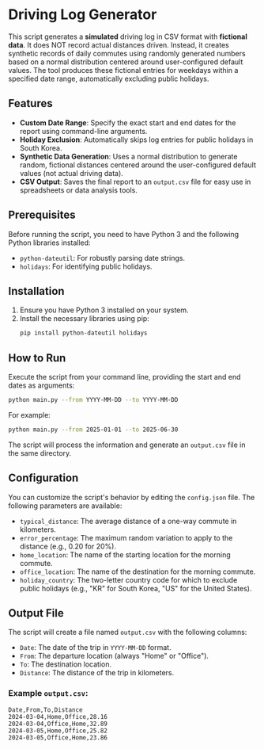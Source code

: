 # Driving Log Generator

This script generates a **simulated** driving log in CSV format with **fictional data**. It does NOT record actual distances driven. Instead, it creates synthetic records of daily commutes using randomly generated numbers based on a normal distribution centered around user-configured default values. The tool produces these fictional entries for weekdays within a specified date range, automatically excluding public holidays.

## Features

- **Custom Date Range**: Specify the exact start and end dates for the report using command-line arguments.
- **Holiday Exclusion**: Automatically skips log entries for public holidays in South Korea.
- **Synthetic Data Generation**: Uses a normal distribution to generate random, fictional distances centered around the user-configured default values (not actual driving data).
- **CSV Output**: Saves the final report to an `output.csv` file for easy use in spreadsheets or data analysis tools.

## Prerequisites

Before running the script, you need to have Python 3 and the following Python libraries installed:

- `python-dateutil`: For robustly parsing date strings.
- `holidays`: For identifying public holidays.

## Installation

1.  Ensure you have Python 3 installed on your system.
2.  Install the necessary libraries using pip:
    ```bash
    pip install python-dateutil holidays
    ```

## How to Run

Execute the script from your command line, providing the start and end dates as arguments:
```bash
python main.py --from YYYY-MM-DD --to YYYY-MM-DD
```

For example:
```bash
python main.py --from 2025-01-01 --to 2025-06-30
```

The script will process the information and generate an `output.csv` file in the same directory.

## Configuration

You can customize the script's behavior by editing the `config.json` file. The following parameters are available:

- `typical_distance`: The average distance of a one-way commute in kilometers.
- `error_percentage`: The maximum random variation to apply to the distance (e.g., 0.20 for 20%).
- `home_location`: The name of the starting location for the morning commute.
- `office_location`: The name of the destination for the morning commute.
- `holiday_country`: The two-letter country code for which to exclude public holidays (e.g., "KR" for South Korea, "US" for the United States).

## Output File

The script will create a file named `output.csv` with the following columns:

- `Date`: The date of the trip in `YYYY-MM-DD` format.
- `From`: The departure location (always "Home" or "Office").
- `To`: The destination location.
- `Distance`: The distance of the trip in kilometers.

### Example `output.csv`:

```csv
Date,From,To,Distance
2024-03-04,Home,Office,28.16
2024-03-04,Office,Home,32.89
2024-03-05,Home,Office,25.82
2024-03-05,Office,Home,23.86
```